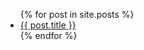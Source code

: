 <ul>
  {% for post in site.posts %}
    <li>
      <a href="{{ site.baseurl }}/{{ post.url }}" title="{{ post.title }}">{{ post.title }}</a>
    </li>
  {% endfor %}
</ul>